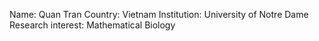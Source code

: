 Name: Quan Tran
Country: Vietnam
Institution: University of Notre Dame
Research interest: Mathematical Biology
